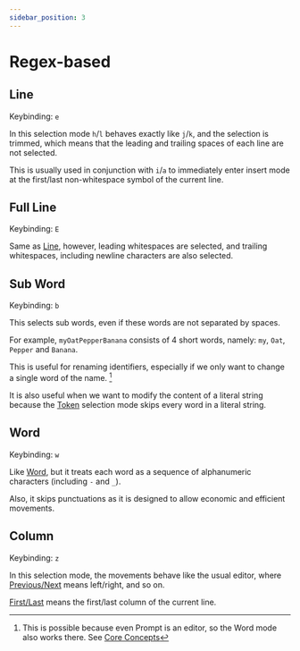 ```yaml
---
sidebar_position: 3
---
```


# Regex-based

## Line

Keybinding: `e`

In this selection mode `h`/`l` behaves exactly like `j`/`k`, and the selection
is trimmed, which means that the leading and trailing spaces of each line are
not selected.

This is usually used in conjunction with `i`/`a` to immediately enter insert mode at the first/last non-whitespace symbol of the current line.

## Full Line

Keybinding: `E`

Same as [Line](#line), however, leading whitespaces are selected, and trailing whitespaces, including newline characters are also selected.

## Sub Word

Keybinding: `b`

This selects sub words, even if these words are not separated by spaces.

For example, `myOatPepperBanana` consists of 4 short words, namely: `my`, `Oat`, `Pepper` and `Banana`.

This is useful for renaming identifiers, especially if we only want to change a single word of the name. [^1]

It is also useful when we want to modify the content of a literal string because the [Token](./syntax-node-based.md#token) selection mode skips every word in a literal string.

## Word

Keybinding: `w`

Like [Word](#word), but it treats each word as a sequence of alphanumeric characters (including `-` and `_`).

Also, it skips punctuations as it is designed to allow economic and efficient movements.

[^1]: This is possible because even Prompt is an editor, so the Word mode also works there. See [Core Concepts](../../core-concepts.md#2-every-component-is-a-buffereditor)

## Column

Keybinding: `z`

In this selection mode, the movements behave like the usual editor, where [Previous/Next](./../core-movements.md#previousnext) means left/right, and so on.

[First/Last](./../core-movements.md#firstlast) means the first/last column of the current line.
